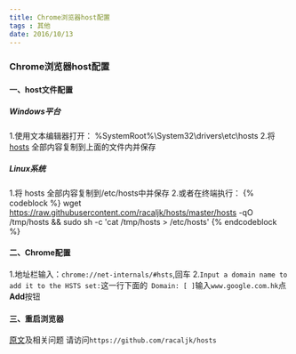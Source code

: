```yaml
---
title: Chrome浏览器host配置
tags : 其他
date: 2016/10/13 
---
```

### Chrome浏览器host配置
#### 一、host文件配置
##### Windows平台
1.使用文本编辑器打开： %SystemRoot%\System32\drivers\etc\hosts
2.将 [hosts](https://raw.githubusercontent.com/racaljk/hosts/master/hosts) 全部内容复制到上面的文件内并保存
##### Linux系统
1.将 hosts 全部内容复制到/etc/hosts中并保存
2.或者在终端执行：
{% codeblock  %}
wget https://raw.githubusercontent.com/racaljk/hosts/master/hosts -qO /tmp/hosts && sudo sh -c 'cat /tmp/hosts > /etc/hosts' 
{% endcodeblock %}
#### 二、Chrome配置
1.地址栏输入：`chrome://net-internals/#hsts`,回车
2.` Input a domain name to add it to the HSTS set: `这一行下面的`` Domain: [ ]``输入`` www.google.com.hk ``点 **Add**按钮

#### 三、重启浏览器

[原文](https://github.com/racaljk/hosts)及相关问题 请访问`https://github.com/racaljk/hosts`